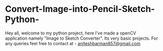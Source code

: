 # Convert-Image-into-Pencil-Sketch-Python-
Hey all, welcome to my python project, here I've made a openCV application namely "Image to Sketch Converter". 
Its very basic projects. 
For any queries feel free to contact at - aniteshbarman857@gmail.com
